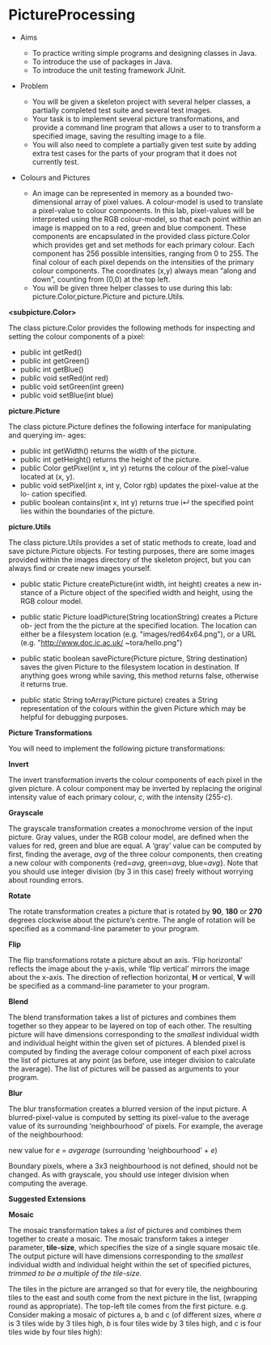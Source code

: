 # PictureProcessing

- Aims
  - To practice writing simple programs and designing classes in Java.
  - To introduce the use of packages in Java.
  - To introduce the unit testing framework JUnit.

- Problem
  - You will be given a skeleton project with several helper classes, a partially completed test suite and several test images.
  - Your task is to implement several picture transformations, and provide a command line program that allows a user to to transform a specified image, saving the resulting image to a file.
  - You will also need to complete a partially given test suite by adding extra test cases for the parts of your program that it does not currently test.

- Colours and Pictures
  - An image can be represented in memory as a bounded two-dimensional array of pixel values. A colour-model is used to translate a pixel-value to colour components. In this lab, pixel-values will be interpreted using the RGB colour-model, so that each point within an image is mapped on to a red, green and blue component. These components are encapsulated in the provided class picture.Color which provides get and set methods for each primary colour. Each component has 256 possible intensities, ranging from 0 to 255. The final colour of each pixel depends on the intensities of the primary colour components. The coordinates (x,y) always mean “along and down”, counting from (0,0) at the top left.
  - You will be given three helper classes to use during this lab: picture.Color,picture.Picture and picture.Utils.
  
**<subpicture.Color>**

The class picture.Color provides the following methods for inspecting and setting the colour components of a pixel:

* public int getRed()
* public int getGreen()
* public int getBlue()
* public void setRed(int red)
* public void setGreen(int green)
* public void setBlue(int blue)

**picture.Picture**

The class picture.Picture defines the following interface for manipulating and querying im- ages:

* public int getWidth() returns the width of the picture.
* public int getHeight() returns the height of the picture.
* public Color getPixel(int x, int y) returns the colour of the pixel-value located at (x, y).
* public void setPixel(int x, int y, Color rgb) updates the pixel-value at the lo- cation specified.
* public boolean contains(int x, int y) returns true i↵ the specified point lies within the boundaries of the picture.

**picture.Utils**

The class picture.Utils provides a set of static methods to create, load and save picture.Picture objects. For testing purposes, there are some images provided within the images directory of the skeleton project, but you can always find or create new images yourself.

* public static Picture createPicture(int width, int height) creates a new in- stance of a Picture object of the specified width and height, using the RGB colour model.

* public static Picture loadPicture(String locationString) creates a Picture ob- ject from the the picture at the specified location. The location can either be a filesystem location (e.g. "images/red64x64.png"), or a URL (e.g. "http://www.doc.ic.ac.uk/ ~tora/hello.png")

* public static boolean savePicture(Picture picture, String destination) saves the given Picture to the filesystem location in destination. If anything goes wrong while saving, this method returns false, otherwise it returns true.

* public static String toArray(Picture picture) creates a String representation of the colours within the given Picture which may be helpful for debugging purposes.

**Picture Transformations**

You will need to implement the following picture transformations:

**Invert**

The invert transformation inverts the colour components of each pixel in the given picture. A colour component may be inverted by replacing the original intensity value of each primary colour, *c*, with the intensity (255-*c*).

**Grayscale**

The grayscale transformation creates a monochrome version of the input picture. Gray values, under the RGB colour model, are defined when the values for red, green and blue are equal. A ‘gray’ value can be computed by first, finding the average, *avg* of the three colour components, then creating a new colour with components {red=*avg*, green=*avg*, blue=*avg*}. Note that you should use integer division (by 3 in this case) freely without worrying about rounding errors.

**Rotate**

The rotate transformation creates a picture that is rotated by **90**, **180** or **270** degrees clockwise about the picture’s centre. The angle of rotation will be specified as a command-line parameter to your program.

**Flip**

The flip transformations rotate a picture about an axis. ‘Flip horizontal’ reflects the image about the y-axis, while ‘flip vertical’ mirrors the image about the x-axis. The direction of reflection horizontal, **H** or vertical, **V** will be specified as a command-line parameter to your program.

**Blend**

The blend transformation takes a list of pictures and combines them together so they appear to be layered on top of each other. The resulting picture will have dimensions corresponding to the *smallest* individual width and individual height within the given set of pictures. A blended pixel is computed by finding the average colour component of each pixel across the list of pictures at any point (as before, use integer division to calculate the average). The list of pictures will be passed as arguments to your program.

**Blur**

The blur transformation creates a blurred version of the input picture. A blurred-pixel-value is computed by setting its pixel-value to the average value of its surrounding ‘neighbourhood’ of pixels. For example, the average of the neighbourhood:

new value for *e* =  *avgerage* (surrounding ‘neighbourhood’ + *e*)

Boundary pixels, where a 3x3 neighbourhood is not defined, should not be changed. As with grayscale, you should use integer division when computing the average.

**Suggested Extensions**

**Mosaic**

The mosaic transformation takes a *list* of pictures and combines them together to create a mosaic. The mosaic transform takes a integer parameter, **tile-size**, which specifies the size of a single square mosaic tile. The output picture will have dimensions corresponding to the *smallest* individual width and individual height within the set of specified pictures, *trimmed to be a multiple of the tile-size.*

The tiles in the picture are arranged so that for every tile, the neighbouring tiles to the east and south come from the next picture in the list, (wrapping round as appropriate). The top-left tile comes from the first picture. e.g. Consider making a mosaic of pictures a, b and c (of different sizes, where *a* is 3 tiles wide by 3 tiles high, *b* is four tiles wide by 3 tiles high, and *c* is four tiles wide by four tiles high):
